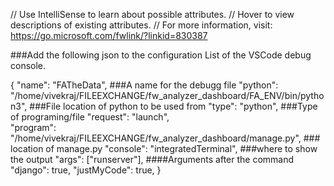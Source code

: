  // Use IntelliSense to learn about possible attributes.
// Hover to view descriptions of existing attributes.
// For more information, visit: https://go.microsoft.com/fwlink/?linkid=830387

###Add the following json to the configuration List of the VSCode debug console.

{
            "name": "FATheData",                          ###A name for the debugg file
            "python": "/home/vivekraj/FILEEXCHANGE/fw_analyzer_dashboard/FA_ENV/bin/python3",           ###File location of python to be used from
            "type": "python",                                                                           ###Type of programing/file
            "request": "launch",                                                                        
            "program": "/home/vivekraj/FILEEXCHANGE/fw_analyzer_dashboard/manage.py",                  ### location of manage.py
            "console": "integratedTerminal",                                                           ###where to show the output
            "args": ["runserver"],                                                                     ####Arguments after the command
           "django": true,
           "justMyCode": true,
          }





